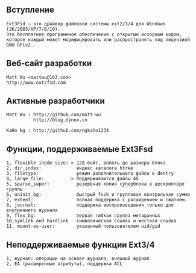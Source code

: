 Вступление
------------

    Ext3Fsd — это драйвер файловой системы ext2/3/4 для Windows (2K/2003/XP/7/8/10).
    Это бесплатное программное обеспечение с открытым исходным кодом, которое каждый может модифицировать или распространять под лицензией GNU GPLv2.

    
Веб-сайт разработки
--------------------

    Matt Wu <mattwu@163.com>
    http://www.ext2fsd.com


Активные разработчики
-----------------

    Matt Wu : http://github.com/matt-wu
              http://blog.dynox.cn

    KaHo Ng : http://github.com/ngkaho1234


Функции, поддерживаемые Ext3Fsd
-----------------------------
    1, flexible inode size: > 128 байт, вплоть до размера блока
    2, dir_index:             индекс каталога htree
    3, filetype:              режим дополнительного файла в dentry
    4, large_file:          > Поддерживаются файлы 4G
    5, sparse_super:          резервная копия суперблока в дескрипторе группы
    6, uninit_bg:             быстрый fsck и групповая контрольная сумма
    7, extent:                полная поддержка с расширением и сжатием.
    8, journal:               поддержка воспроизведения только для внутреннего журнала
    9, flex_bg:               первая гибкая группа метаданных
    10,symlink and hardlink   символическая ссылка и жесткая ссылка
    11, mount-as-user:        указанный пользователем uid/gid


Неподдерживаемые функции Ext3/4
---------------------------

    1, журнал: операции на основе журнала, внешний журнал
    2, EA (расширенные атрибуты), поддержка ACL
